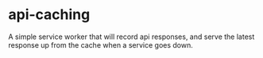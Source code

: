# api-caching
A simple service worker that will record api responses, and serve the latest response up from the cache when a service goes down.
